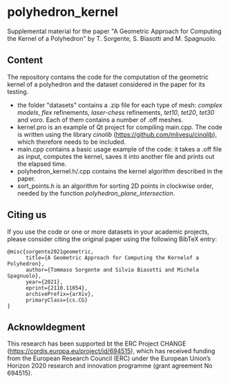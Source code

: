 # polyhedron_kernel

Supplemental material for the paper "A Geometric Approach for Computing the Kernel of a Polyhedron" by T. Sorgente, S. Biasotti and M. Spagnuolo.

## Content
The repository contains the code for the computation of the geometric kernel of a polyhedron and the dataset considered in the paper for its testing.
- the folder "datasets" contains a .zip file for each type of mesh: _complex models_, _flex_ refinements, _laser-chess_ refinements, _tet10_, _tet20_, _tet30_ and _voro_. Each of them contains a number of .off meshes.
- kernel.pro is an example of Qt project for compiling main.cpp. The code is written using the library _cinolib_ (https://github.com/mlivesu/cinolib), which therefore needs to be included.
- main.cpp contains a basic usage example of the code: it takes a .off file as input, computes the kernel, saves it into another file and prints out the elapsed time.
- polyhedron_kernel.h/.cpp contains the kernel algorithm described in the paper.
- sort_points.h is an algorithm for sorting 2D points in clockwise order, needed by the function _polyhedron_plane_intersection_.

## Citing us
If you use the code or one or more datasets in your academic projects, please consider citing the original paper using the following BibTeX entry:

```
@misc{sorgente2021geometric,
      title={A Geometric Approach for Computing the Kernelof a Polyhedron}, 
      author={Tommaso Sorgente and Silvia Biasotti and Michela Spagnuolo},
      year={2021},
      eprint={2110.11054},
      archivePrefix={arXiv},
      primaryClass={cs.CG}
}
```

## Acknowldegment
This research has been supported bt the ERC Project CHANGE (https://cordis.europa.eu/project/id/694515), which has received funding from the European Research Council (ERC) under the European Union’s Horizon 2020 research and innovation programme (grant agreement No 694515).
